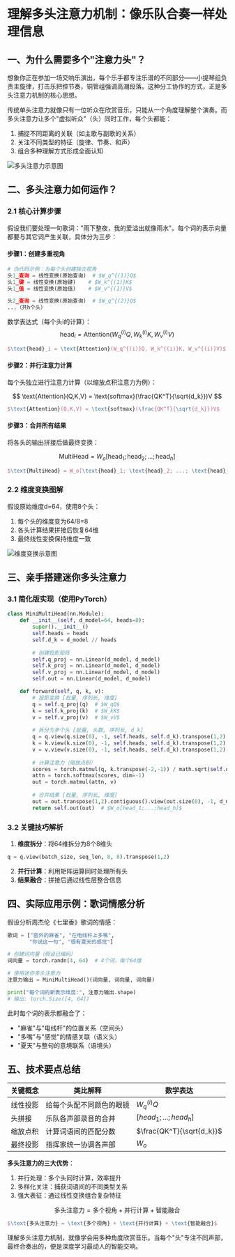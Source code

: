 # 理解多头注意力机制：像乐队合奏一样处理信息

## 一、为什么需要多个"注意力头"？

想象你正在参加一场交响乐演出，每个乐手都专注乐谱的不同部分——小提琴组负责主旋律，打击乐把控节奏，铜管组强调高潮段落。这种分工协作的方式，正是多头注意力机制的核心思想。

传统单头注意力就像只有一位听众在欣赏音乐，只能从一个角度理解整个演奏。而多头注意力让多个"虚拟听众"（头）同时工作，每个头都能：

1. 捕捉不同距离的关联（如主歌与副歌的关系）
2. 关注不同类型的特征（旋律、节奏、和声）
3. 组合多种理解方式形成全面认知

![多头注意力示意图](https://ai-studio-static-online.cdn.bcebos.com/4d4e5a5a5b4b4f6b8a5c5d5e5f5g5h5i)

## 二、多头注意力如何运作？

### 2.1 核心计算步骤

假设我们要处理一句歌词："雨下整夜，我的爱溢出就像雨水"。每个词的表示向量都要与其它词产生关联，具体分为三步：

#### 步骤1：创建多重视角
```python
# 伪代码示例：为每个头创建独立视角
头1_查询 = 线性变换(原始查询)  # $W_q^{(1)}Q$
头1_键 = 线性变换(原始键)    # $W_k^{(1)}K$
头1_值 = 线性变换(原始值)    # $W_v^{(1)}V$

头2_查询 = 线性变换(原始查询)  # $W_q^{(2)}Q$
...（共h个头）
```

数学表达式（每个头i的计算）：
$$
\text{head}_i = \text{Attention}(W_q^{(i)}Q, W_k^{(i)}K, W_v^{(i)}V)
$$
```latex
$\text{head}_i = \text{Attention}(W_q^{(i)}Q, W_k^{(i)}K, W_v^{(i)}V)$
```

#### 步骤2：并行注意力计算
每个头独立进行注意力计算（以缩放点积注意力为例）：

$$
\text{Attention}(Q,K,V) = \text{softmax}(\frac{QK^T}{\sqrt{d_k}})V
$$
```latex
$\text{Attention}(Q,K,V) = \text{softmax}(\frac{QK^T}{\sqrt{d_k}})V$
```

#### 步骤3：合并所有结果
将各头的输出拼接后做最终变换：

$$
\text{MultiHead} = W_o[\text{head}_1; \text{head}_2; ...; \text{head}_h]
$$
```latex
$\text{MultiHead} = W_o[\text{head}_1; \text{head}_2; ...; \text{head}_h]$
```

### 2.2 维度变换图解
假设原始维度d=64，使用8个头：

1. 每个头的维度变为64/8=8
2. 各头计算结果拼接后恢复64维
3. 最终线性变换保持维度一致

![维度变换示意图](https://ai-studio-static-online.cdn.bcebos.com/6d6e6f6a6b6c6d6e6f6a6b6c6d6e6f)

## 三、亲手搭建迷你多头注意力

### 3.1 简化版实现（使用PyTorch）

```python
class MiniMultiHead(nn.Module):
    def __init__(self, d_model=64, heads=8):
        super().__init__()
        self.heads = heads
        self.d_k = d_model // heads
        
        # 创建投影矩阵
        self.q_proj = nn.Linear(d_model, d_model)
        self.k_proj = nn.Linear(d_model, d_model)
        self.v_proj = nn.Linear(d_model, d_model)
        self.out = nn.Linear(d_model, d_model)

    def forward(self, q, k, v):
        # 投影变换 [批量, 序列长, 维度]
        q = self.q_proj(q)  # $W_qQ$
        k = self.k_proj(k)  # $W_kK$
        v = self.v_proj(v)  # $W_vV$
        
        # 拆分为多个头 [批量, 头数, 序列长, d_k]
        q = q.view(q.size(0), -1, self.heads, self.d_k).transpose(1,2)
        k = k.view(k.size(0), -1, self.heads, self.d_k).transpose(1,2)
        v = v.view(v.size(0), -1, self.heads, self.d_k).transpose(1,2)
        
        # 计算注意力（缩放点积）
        scores = torch.matmul(q, k.transpose(-2,-1)) / math.sqrt(self.d_k)
        attn = torch.softmax(scores, dim=-1)
        out = torch.matmul(attn, v)
        
        # 合并结果 [批量, 序列长, 维度]
        out = out.transpose(1,2).contiguous().view(out.size(0), -1, d_model)
        return self.out(out)  # $W_o[head_1;...;head_h]$
```

### 3.2 关键技巧解析

1. **维度拆分**：将64维拆分为8个8维头
```python
q = q.view(batch_size, seq_len, 8, 8).transpose(1,2)
```
2. **并行计算**：利用矩阵运算同时处理所有头
3. **结果融合**：拼接后通过线性层整合信息

## 四、实际应用示例：歌词情感分析

假设分析周杰伦《七里香》歌词的情感：

```python
歌词 = ["窗外的麻雀", "在电线杆上多嘴", 
       "你说这一句", "很有夏天的感觉"]

# 创建词向量（假设已编码）
词向量 = torch.randn(4, 64)  # 4个词，每个64维

# 使用迷你多头注意力
注意力输出 = MiniMultiHead()(词向量, 词向量, 词向量)

print("每个词的新表示维度:", 注意力输出.shape)
# 输出: torch.Size([4, 64])
```

此时每个词的表示都融合了：
- "麻雀"与"电线杆"的位置关系（空间头）
- "多嘴"与"感觉"的情感关联（语义头）
- "夏天"与整句的意境联系（语境头）

## 五、技术要点总结

| 关键概念 | 类比解释 | 数学表达 |
|---------|--------|---------|
| 线性投影 | 给每个头配不同颜色的眼镜 | $W_q^{(i)}Q$ |
| 头拼接 | 乐队各声部录音的合并 | $[head_1;...;head_h]$ |
| 缩放点积 | 计算词语间的匹配分数 | $\frac{QK^T}{\sqrt{d_k}}$ |
| 最终投影 | 指挥家统一协调各声部 | $W_o$ |

**多头注意力的三大优势**：
1. 并行处理：多个头同时计算，效率提升
2. 多样化关注：捕获词语间的不同类型关系
3. 强大表征：通过线性变换组合复杂特征

$$
\text{多头注意力} = \text{多个视角} + \text{并行计算} + \text{智能融合}
$$
```latex
$\text{多头注意力} = \text{多个视角} + \text{并行计算} + \text{智能融合}$
```

理解多头注意力机制，就像学会用多种角度欣赏音乐。当每个"头"专注不同声部，最终合奏出的，便是深度学习最动人的智能交响。